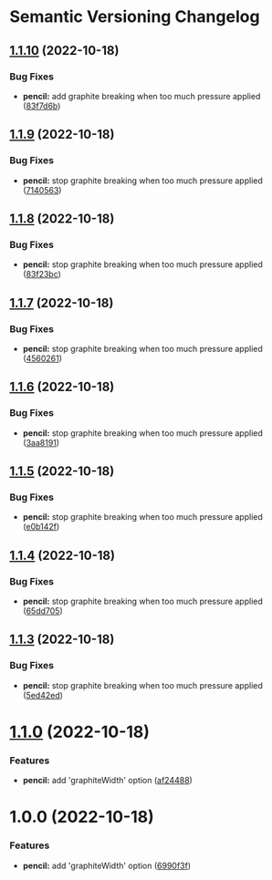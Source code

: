 # Semantic Versioning Changelog

## [1.1.10](https://github.com/thuongnn/github-actions-learning-java/compare/v1.1.9...v1.1.10) (2022-10-18)


### Bug Fixes

* **pencil:** add graphite breaking when too much pressure applied ([83f7d6b](https://github.com/thuongnn/github-actions-learning-java/commit/83f7d6bcaa242128ad6b48d07002b9c4966348ad))

## [1.1.9](https://github.com/thuongnn/github-actions-learning-java/compare/v1.1.8...v1.1.9) (2022-10-18)


### Bug Fixes

* **pencil:** stop graphite breaking when too much pressure applied ([7140563](https://github.com/thuongnn/github-actions-learning-java/commit/7140563d5ac28e12870ea5ff6543e59352c72bea))

## [1.1.8](https://github.com/thuongnn/github-actions-learning-java/compare/v1.1.7...v1.1.8) (2022-10-18)


### Bug Fixes

* **pencil:** stop graphite breaking when too much pressure applied ([83f23bc](https://github.com/thuongnn/github-actions-learning-java/commit/83f23bcb0bd86eb92576436e00221a35b4f65877))

## [1.1.7](https://github.com/thuongnn/github-actions-learning-java/compare/v1.1.6...v1.1.7) (2022-10-18)


### Bug Fixes

* **pencil:** stop graphite breaking when too much pressure applied ([4560261](https://github.com/thuongnn/github-actions-learning-java/commit/45602610a09ac0ac33e6f6fd948a55e7b7b72abb))

## [1.1.6](https://github.com/thuongnn/github-actions-learning-java/compare/v1.1.5...v1.1.6) (2022-10-18)


### Bug Fixes

* **pencil:** stop graphite breaking when too much pressure applied ([3aa8191](https://github.com/thuongnn/github-actions-learning-java/commit/3aa81918d5932c0e66736155cc405b67ed64ccf1))

## [1.1.5](https://github.com/thuongnn/github-actions-learning-java/compare/v1.1.4...v1.1.5) (2022-10-18)


### Bug Fixes

* **pencil:** stop graphite breaking when too much pressure applied ([e0b142f](https://github.com/thuongnn/github-actions-learning-java/commit/e0b142f0018a3d233e5c6333246a6a39ee896136))

## [1.1.4](https://github.com/thuongnn/github-actions-learning-java/compare/v1.1.3...v1.1.4) (2022-10-18)


### Bug Fixes

* **pencil:** stop graphite breaking when too much pressure applied ([65dd705](https://github.com/thuongnn/github-actions-learning-java/commit/65dd7058626cef58f07966ab1649fd1bc70d6dbd))

## [1.1.3](https://github.com/thuongnn/github-actions-learning-java/compare/v1.1.2...v1.1.3) (2022-10-18)


### Bug Fixes

* **pencil:** stop graphite breaking when too much pressure applied ([5ed42ed](https://github.com/thuongnn/github-actions-learning-java/commit/5ed42ed8942e92f16f3815f634faaa58798a0c2e))

# [1.1.0](https://github.com/thuongnn/github-actions-learning-java/compare/v1.0.0...v1.1.0) (2022-10-18)


### Features

* **pencil:** add 'graphiteWidth' option ([af24488](https://github.com/thuongnn/github-actions-learning-java/commit/af2448828ac8166bdd8b3740bdc07ead7f13618d))

# 1.0.0 (2022-10-18)


### Features

* **pencil:** add 'graphiteWidth' option ([6990f3f](https://github.com/thuongnn/github-actions-learning-java/commit/6990f3f3a0e234d8385bdaaeb6c6fd39fd2f2405))
